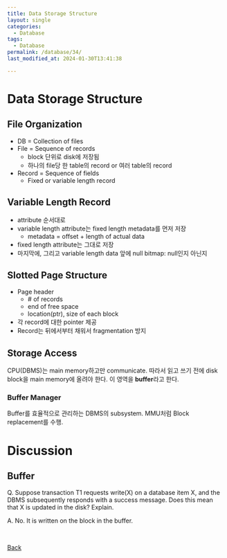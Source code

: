 ```yaml
---
title: Data Storage Structure
layout: single
categories:
  - Database
tags:
  - Database
permalink: /database/34/
last_modified_at: 2024-01-30T13:41:38

---
```


# Data Storage Structure

## File Organization

* DB = Collection of files
* File = Sequence of records
  * block 단위로 disk에 저장됨
  * 하나의 file당 한 table의 record or 여러 table의 record
* Record = Sequence of fields
  * Fixed or variable length record

## Variable Length Record

* attribute 순서대로
* variable length attribute는 fixed length metadata를 먼저 저장
  * metadata = offset + length of actual data
* fixed length attribute는 그대로 저장
* 마지막에, 그리고 variable length data 앞에 null bitmap: null인지 아닌지

## Slotted Page Structure

* Page header
  * \# of records
  * end of free space
  * location(ptr), size of each block
* 각 record에 대한 pointer 제공
* Record는 뒤에서부터 채워서 fragmentation 방지

## Storage Access

CPU(DBMS)는 main memory하고만 communicate.
따라서 읽고 쓰기 전에 disk block을 main memory에 올려야 한다. 이 영역을 **buffer**라고 한다.

### Buffer Manager

Buffer를 효율적으로 관리하는 DBMS의 subsystem. MMU처럼 Block replacement를 수행.

# Discussion

## Buffer

Q. Suppose transaction T1 requests write(X) on a database item X, and the DBMS subsequently responds with a success message. Does this mean that X is updated in the disk? Explain.

A. No. It is written on the block in the buffer.

<br>

[Back](/database/)